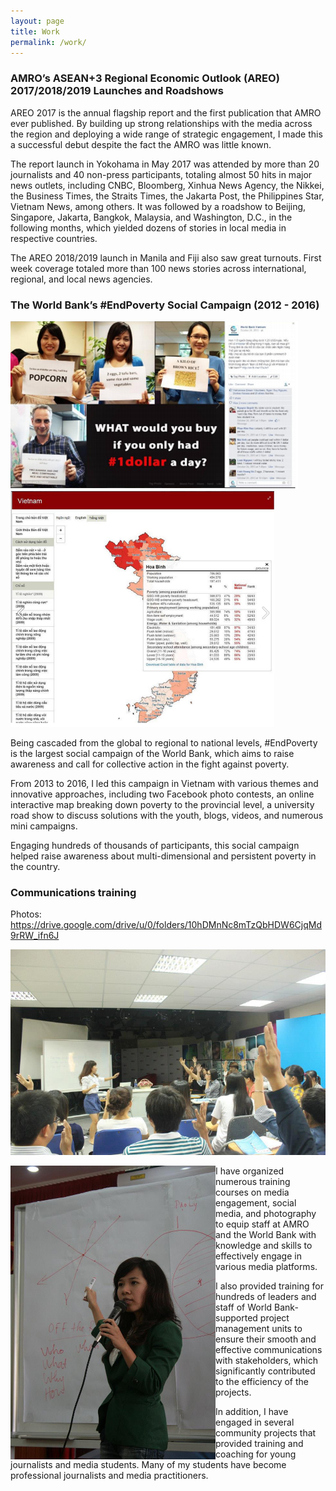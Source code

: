 ```yaml
---
layout: page
title: Work
permalink: /work/
---
```


### AMRO’s ASEAN+3 Regional Economic Outlook (AREO) 2017/2018/2019 Launches and Roadshows

AREO 2017 is the annual flagship report and the first publication that AMRO ever published. By building up strong relationships with the media across the region and deploying a wide range of strategic engagement, I made this a successful debut despite the fact the AMRO was little known.

The report launch in Yokohama in May 2017 was attended by more than 20 journalists and 40 non-press participants, totaling almost 50 hits in major news outlets, including CNBC, Bloomberg, Xinhua News Agency, the Nikkei, the Business Times, the Straits Times, the Jakarta Post, the Philippines Star, Vietnam News, among others. It was followed by a roadshow to Beijing, Singapore, Jakarta, Bangkok, Malaysia, and Washington, D.C., in the following months, which yielded dozens of stories in local media in respective countries.

The AREO 2018/2019 launch in Manila and Fiji also saw great turnouts. First week coverage totaled more than 100 news stories across international, regional, and local news agencies.  


### The World Bank’s #EndPoverty Social Campaign (2012 - 2016)


![1 Dollar](/assets/work/1-dollar.png) ![Vietnam](/assets/work/Vietnam.png)

Being cascaded from the global to regional to national levels, #EndPoverty is the largest social campaign of the World Bank, which aims to raise awareness and call for collective action in the fight against poverty.

From 2013 to 2016, I led this campaign in Vietnam with various themes and innovative approaches, including two Facebook photo contests, an online interactive map breaking down poverty to the provincial level, a university road show to discuss solutions with the youth, blogs, videos, and numerous mini campaigns.

Engaging hundreds of thousands of participants, this social campaign helped raise awareness about multi-dimensional and persistent poverty in the country.


### Communications training

Photos: https://drive.google.com/drive/u/0/folders/10hDMnNc8mTzQbHDW6CjqMd9rRW_ifn6J


![Talk](/assets/work/Comm-talk.png)

<img align="left" margin-right="100px" src="/assets/work/Whiteboard.png">

I have organized numerous training courses on media engagement, social media, and photography to equip staff at AMRO and the World Bank with knowledge and skills to effectively engage in various media platforms.

I also provided training for hundreds of leaders and staff of World Bank-supported project management units to ensure their smooth and effective communications with stakeholders, which significantly contributed to the efficiency of the projects.

In addition, I have engaged in several community projects that provided training and coaching for young journalists and media students. Many of my students have become professional journalists and media practitioners.
